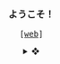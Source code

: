 <h3 align="center">ようこそ！</h3>
<samp>
  <p align="center">[<a href="https://bgz.app/">web</a>]</p>
</samp>

<details align="center">
  <summary> &#10070;</summary>
  <p align="left">&#9556;</p>
  <br>
  <samp>
  <p align="center">
  <img src="https://i.pinimg.com/originals/ff/b9/46/ffb94609cb1e9a376f00e7949f943bf7.gif" width=300px><br>
  <i>"Living itself is the source of sin."<br>
  <b>- Osamu Dazai</b></i>
  </p>
  </samp>
  <br>
  <p align="right">&#9565;</p>
</details>
